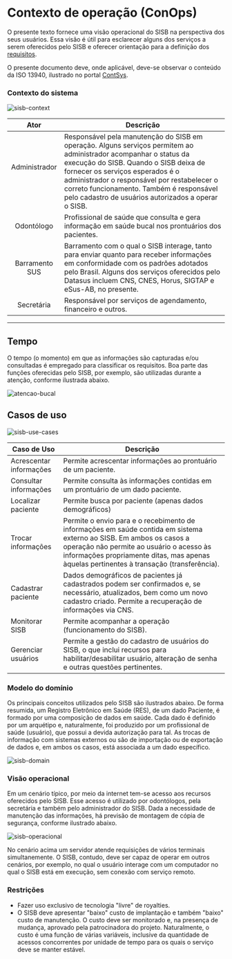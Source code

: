 # Contexto de operação (ConOps)
O presente texto fornece uma visão operacional do SISB na perspectiva dos seus usuários. Essa visão é útil para esclarecer alguns dos serviços a serem oferecidos pelo SISB e oferecer orientação para a definição dos [requisitos](https://github.com/kyriosdata/sisb/blob/master/docs/Requisitos.md). 

O presente documento deve, onde aplicável, deve-se observar o conteúdo da ISO 13940, ilustrado no portal [ContSys](https://contsys.org/).

### Contexto do sistema

![sisb-context](https://cloud.githubusercontent.com/assets/1735792/25071484/686937a2-228f-11e7-9bc3-4f74ab92da2a.png)


| Ator           |   Descrição  |
|:--------------:|----------------|
|Administrador   | Responsável pela manutenção do SISB em operação. Alguns serviços permitem ao administrador acompanhar o status da execução do SISB. Quando o SISB deixa de fornecer os serviços esperados é o administrador o responsável por restabelecer o correto funcionamento. Também é responsável pelo cadastro de usuários autorizados a operar o SISB.|
|Odontólogo      | Profissional de saúde que consulta e gera informação em saúde bucal nos prontuários dos pacientes.     |
|Barramento SUS| Barramento com o qual o SISB interage, tanto para enviar quanto para receber informações em conformidade com os padrões adotados pelo Brasil. Alguns dos serviços oferecidos pelo Datasus incluem CNS, CNES, Horus, SIGTAP e eSus-AB, no presente.|
|Secretária | Responsável por serviços de agendamento, financeiro e outros.|

***

## Tempo
O tempo (o momento) em que as informações são capturadas e/ou consultadas é empregado para classificar os requisitos. Boa parte das funções oferecidas pelo SISB, por exemplo, são utilizadas durante a atenção, conforme ilustrada abaixo.

![atencao-bucal](https://cloud.githubusercontent.com/assets/1735792/24455083/b8611ccc-1464-11e7-9577-15f0b5e8cc3b.png)

## Casos de uso

![sisb-use-cases](https://cloud.githubusercontent.com/assets/1735792/23718572/c02b3356-0416-11e7-8617-99558f063784.png)

| Caso de Uso    |   Descrição  |
|--------------|----------------|
|Acrescentar informações| Permite acrescentar informações ao prontuário de um paciente.|
|Consultar informações|Permite consulta às informações contidas em um prontuário de um dado paciente.|
|Localizar paciente| Permite busca por paciente (apenas dados demográficos)|
|Trocar informações| Permite o envio para e o recebimento de informações em saúde contida em sistema externo ao SISB. Em ambos os casos a operação não permite ao usuário o acesso às informações propriamente ditas, mas apenas àquelas pertinentes à transação (transferência).|
|Cadastrar paciente| Dados demográficos de pacientes já cadastrados podem ser confirmados e, se necessário, atualizados, bem como um novo cadastro criado. Permite a recuperação de informações via CNS.|
|Monitorar SISB|Permite acompanhar a operação (funcionamento do SISB).|
|Gerenciar usuários|Permite a gestão do cadastro de usuários do SISB, o que inclui recursos para habilitar/desabilitar usuário, alteração de senha e outras questões pertinentes.|

### Modelo do domínio
Os principais conceitos utilizados pelo SISB são ilustrados abaixo. De forma resumida, um Registro Eletrônico em Saúde (RES), de um dado Paciente, é formado por uma composição de dados em saúde. Cada dado é definido por um arquétipo e, naturalmente, foi produzido por um profissional de saúde (usuário), que possui a devida autorização para tal. As trocas de informação com sistemas externos ou são de importação ou de exportação de dados e, em ambos os casos, está associada a um dado específico.

![sisb-domain](https://cloud.githubusercontent.com/assets/1735792/23722478/436b2994-0424-11e7-872c-1fc261542468.png)

### Visão operacional
Em um cenário típico, por meio da internet tem-se acesso aos recursos oferecidos pelo SISB. Esse acesso é utilizado por odontólogos, pela secretária e também pelo administrador do SISB. Dada a necessidade de manutenção das informações, há previsão de montagem de cópia de segurança, conforme ilustrado abaixo.

![sisb-operacional](https://cloud.githubusercontent.com/assets/1735792/23764690/35f2216e-04dd-11e7-99e8-735665815761.png)

No cenário acima um servidor atende requisições de vários terminais simultanemente. O SISB, contudo, deve ser capaz de operar em outros cenários, por exemplo, no qual o usuário interage com um computador no qual o SISB está em execução, sem conexão com serviço remoto.

### Restrições

- Fazer uso exclusivo de tecnologia "livre" de royalties. 
- O SISB deve apresentar "baixo" custo de implantação e também "baixo" custo de manutenção. O custo deve ser monitorado e, na presença de mudança, aprovado pela patrocinadora do projeto. Naturalmente, o custo é uma função de várias variáveis, inclusive da quantidade de acessos concorrentes por unidade de tempo para os quais o serviço deve se manter estável. 


